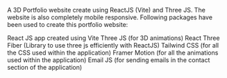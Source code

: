 A 3D Portfolio website create using ReactJS (Vite) and Three JS. The website is also completely mobile responsive.
Following packages have been used to create this portfolio website:

React JS app created using Vite
Three JS (for 3D animations)
React Three Fiber (Library to use three js efficiently with ReactJS)
Tailwind CSS (for all the CSS used within the application)
Framer Motion (for all the animations used within the application)
Email JS (for sending emails in the contact section of the application)
